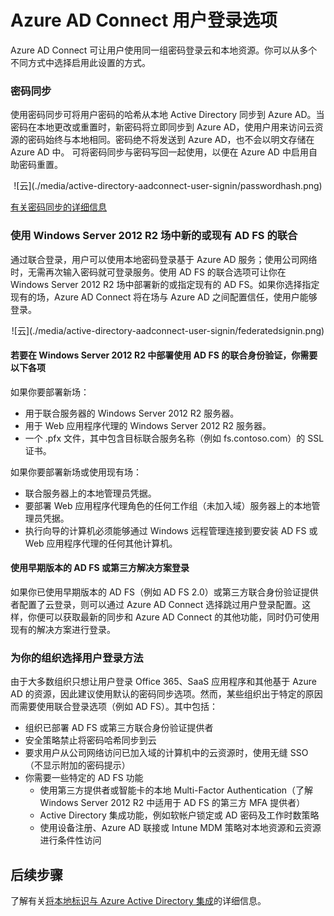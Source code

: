 <properties 
	pageTitle="Azure AD Connect：用户登录 | Azure"
	description="Azure AD Connect 用户登录的自定义设置。" 
	services="active-directory" 
	documentationCenter="" 
	authors="billmath" 
	manager="stevenpo" 
	editor="curtand"/>

<tags 
	ms.service="active-directory"  
	ms.date="04/11/2016"
	wacn.date="05/18/2016"/>



# Azure AD Connect 用户登录选项

Azure AD Connect 可让用户使用同一组密码登录云和本地资源。你可以从多个不同方式中选择启用此设置的方式。


### 密码同步
使用密码同步可将用户密码的哈希从本地 Active Directory 同步到 Azure AD。当密码在本地更改或重置时，新密码将立即同步到 Azure AD，使用户用来访问云资源的密码始终与本地相同。密码绝不将发送到 Azure AD，也不会以明文存储在 Azure AD 中。
可将密码同步与密码写回一起使用，以便在 Azure AD 中启用自助密码重置。

<center>![云](./media/active-directory-aadconnect-user-signin/passwordhash.png)</center>

[有关密码同步的详细信息](/documentation/articles/active-directory-aadconnect/)


### 使用 Windows Server 2012 R2 场中新的或现有 AD FS 的联合
通过联合登录，用户可以使用本地密码登录基于 Azure AD 服务；使用公司网络时，无需再次输入密码就可登录服务。使用 AD FS 的联合选项可让你在 Windows Server 2012 R2 场中部署新的或指定现有的 AD FS。如果你选择指定现有的场，Azure AD Connect 将在场与 Azure AD 之间配置信任，使用户能够登录。

<center>![云](./media/active-directory-aadconnect-user-signin/federatedsignin.png)</center>

#### 若要在 Windows Server 2012 R2 中部署使用 AD FS 的联合身份验证，你需要以下各项
如果你要部署新场：

- 用于联合服务器的 Windows Server 2012 R2 服务器。
- 用于 Web 应用程序代理的 Windows Server 2012 R2 服务器。
- 一个 .pfx 文件，其中包含目标联合服务名称（例如 fs.contoso.com）的 SSL 证书。

如果你要部署新场或使用现有场：

- 联合服务器上的本地管理员凭据。
- 要部署 Web 应用程序代理角色的任何工作组（未加入域）服务器上的本地管理员凭据。
- 执行向导的计算机必须能够通过 Windows 远程管理连接到要安装 AD FS 或 Web 应用程序代理的任何其他计算机。

#### 使用早期版本的 AD FS 或第三方解决方案登录
如果你已使用早期版本的 AD FS（例如 AD FS 2.0）或第三方联合身份验证提供者配置了云登录，则可以通过 Azure AD Connect 选择跳过用户登录配置。这样，你便可以获取最新的同步和 Azure AD Connect 的其他功能，同时仍可使用现有的解决方案进行登录。

### 为你的组织选择用户登录方法
由于大多数组织只想让用户登录 Office 365、SaaS 应用程序和其他基于 Azure AD 的资源，因此建议使用默认的密码同步选项。然而，某些组织出于特定的原因而需要使用联合登录选项（例如 AD FS）。其中包括：

- 组织已部署 AD FS 或第三方联合身份验证提供者
- 安全策略禁止将密码哈希同步到云
- 要求用户从公司网络访问已加入域的计算机中的云资源时，使用无缝 SSO（不显示附加的密码提示）
- 你需要一些特定的 AD FS 功能
	- 使用第三方提供者或智能卡的本地 Multi-Factor Authentication（了解 Windows Server 2012 R2 中适用于 AD FS 的第三方 MFA 提供者）
	- Active Directory 集成功能，例如软帐户锁定或 AD 密码及工作时数策略
	- 使用设备注册、Azure AD 联接或 Intune MDM 策略对本地资源和云资源进行条件性访问


## 后续步骤
了解有关[将本地标识与 Azure Active Directory 集成](/documentation/articles/active-directory-aadconnect)的详细信息。

<!---HONumber=Mooncake_0509_2016-->